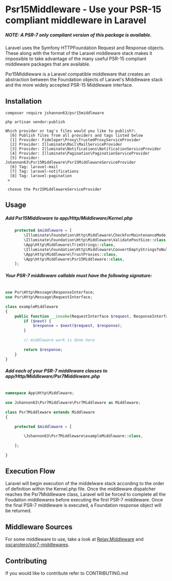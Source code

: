 


# Psr15Middleware - Use your PSR-15 compliant middleware in Laravel

##### NOTE: A PSR-7 only compliant version of this package is available.

Laravel uses the Symfony HTTPFoundation Request and Response objects.
These along with the format of the Laravel middleware stack makes
it impossible to take advantage of the many useful PSR-15 compliant
middleware packages that are available.
  
Psr15Middleware is a Laravel compatible middleware that creates an abstraction 
between the Foundation objects of Laravel's Middleware stack and the more widely
accepted PSR-15 Middleware interface.


## Installation
```
composer require jshannon63/psr15middleware  
```
```
php artisan vendor:publish
  
Which provider or tag's files would you like to publish?:
  [0] Publish files from all providers and tags listed below
  [1] Provider: Fideloper\Proxy\TrustedProxyServiceProvider
  [2] Provider: Illuminate\Mail\MailServiceProvider
  [3] Provider: Illuminate\Notifications\NotificationServiceProvider
  [4] Provider: Illuminate\Pagination\PaginationServiceProvider
  [5] Provider: Jshannon63\Psr15Middleware\Psr15MiddlewareServiceProvider
  [6] Tag: laravel-mail
  [7] Tag: laravel-notifications
  [8] Tag: laravel-pagination
 >
 
 choose the Psr15MiddlewareServiceProvider
```
## Usage

##### Add Psr15Middleware to app/Http/Middleware/Kernel.php
```php
    protected $middleware = [
        \Illuminate\Foundation\Http\Middleware\CheckForMaintenanceMode::class,
        \Illuminate\Foundation\Http\Middleware\ValidatePostSize::class,
        \App\Http\Middleware\TrimStrings::class,
        \Illuminate\Foundation\Http\Middleware\ConvertEmptyStringsToNull::class,
        \App\Http\Middleware\TrustProxies::class,
        \App\Http\Middleware\Psr15Middleware::class,
    ];

```
##### Your PSR-7 middleware callable must have the following signature:
```php

use Psr\Http\Message\ResponseInterface;
use Psr\Http\Message\RequestInterface;
  
class exampleMiddleware
{
    public function __invoke(RequestInterface $request, ResponseInterface $response,  callable $next = null){
        if ($next) {
            $response = $next($request, $response);
        }
  
        // middleware work is done here 
  
        return $response;
    }
}
```
##### Add each of your PSR-7 middleware classes to app/Http/Middleware/Psr7Middleware.php
```php

namespace App\Http\Middleware;
  
use Jshannon63\Psr7Middleware\Psr7Middleware as Middleware;
  
class Psr7Middleware extends Middleware
{
  
    protected $middleware = [
  
        \Jshannon63\Psr7Middleware\exampleMiddleware::class,
  
    ];
  
}
```
  
## Execution Flow
  
Laravel will begin execution of the middelware stack according to the 
order of definition within the Kernel.php file. Once the middleware dispatcher
reaches the Psr7Middleware class, Laravel will be forced to complete all the
Foudation middlewares before executing the first PSR-7 middleware. Once the final
PSR-7 middleware is executed, a Foundation response object will be returned.
  
## Middleware Sources

For some middleware to use, take a look at [Relay.Middleware](https://github.com/relayphp/Relay.Middleware) and [oscarotero/psr7-middlewares](https://github.com/oscarotero/psr7-middlewares).
  
## Contributing

If you would like to contribute refer to CONTRIBUTING.md